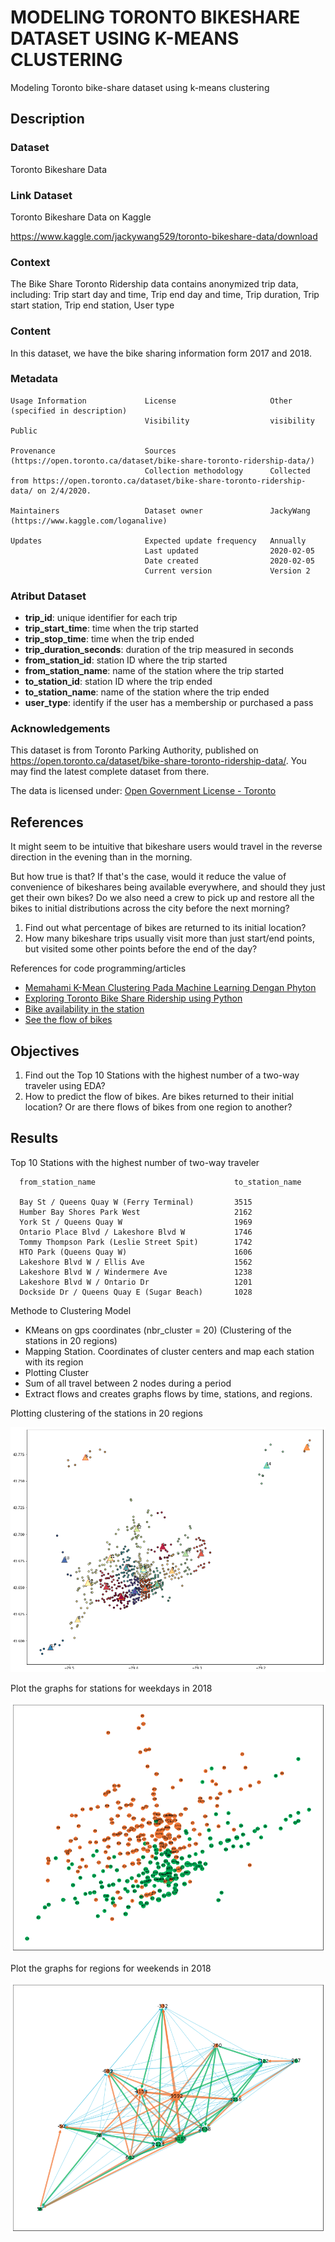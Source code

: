 # MODELING TORONTO BIKESHARE DATASET USING K-MEANS CLUSTERING
Modeling Toronto bike-share dataset using k-means clustering

## Description
### Dataset
Toronto Bikeshare Data

### Link Dataset
Toronto Bikeshare Data on Kaggle

https://www.kaggle.com/jackywang529/toronto-bikeshare-data/download


### Context 
The Bike Share Toronto Ridership data contains anonymized trip data, including:
Trip start day and time, Trip end day and time, Trip duration, Trip start station, Trip end station, User type

### Content
In this dataset, we have the bike sharing information form 2017 and 2018.

### Metadata
    Usage Information             License                     Other (specified in description)
                                  Visibility                  visibility Public 
    
    Provenance                    Sources                     (https://open.toronto.ca/dataset/bike-share-toronto-ridership-data/)
                                  Collection methodology      Collected from https://open.toronto.ca/dataset/bike-share-toronto-ridership-data/ on 2/4/2020.

    Maintainers                   Dataset owner               JackyWang (https://www.kaggle.com/loganalive)

    Updates                       Expected update frequency   Annually
                                  Last updated                2020-02-05                
                                  Date created                2020-02-05                  
                                  Current version             Version 2

### Atribut Dataset

*   **trip_id**: unique identifier for each trip
*   **trip_start_time**: time when the trip started
*   **trip_stop_time**: time when the trip ended
*   **trip_duration_seconds**: duration of the trip measured in seconds
*   **from_station_id**: station ID where the trip started
*   **from_station_name**: name of the station where the trip started
*   **to_station_id**: station ID where the trip ended
*   **to_station_name**: name of the station where the trip ended
*   **user_type**: identify if the user has a membership or purchased a pass

### **Acknowledgements**
This dataset is from Toronto Parking Authority, published on https://open.toronto.ca/dataset/bike-share-toronto-ridership-data/. You may find the latest complete dataset from there.

The data is licensed under: [Open Government License - Toronto](https://open.toronto.ca/open-data-license/)

## References
It might seem to be intuitive that bikeshare users would travel in the reverse direction in the evening than in the morning.


But how true is that? If that's the case, would it reduce the value of convenience of bikeshares being available everywhere,
and should they just get their own bikes? Do we also need a crew to pick up and restore all the bikes to initial distributions across the city before the next morning?

1.   Find out what percentage of bikes are returned to its initial location?
2.   How many bikeshare trips usually visit more than just start/end points, but visited some other points before the end of the day?

References for code programming/articles
- [Memahami K-Mean Clustering Pada Machine Learning Dengan Phyton](https://medium.com/@16611129/memahami-k-mean-clustering-pada-machine-learning-dengan-phyton-430323d80868)
- [Exploring Toronto Bike Share Ridership using Python](https://towardsdatascience.com/exploring-toronto-bike-share-ridership-using-python-3dc87d35cb62)
- [Bike availability in the station](https://www.kaggle.com/iwanmanurung/bike-availability-in-the-station)
- [See the flow of bikes](https://www.kaggle.com/yclaudel/see-the-flow-of-bikes)

## Objectives
1.   Find out the Top 10 Stations with the highest number of a two-way traveler using EDA?
2.   How to predict the flow of bikes. Are bikes returned to their initial location? Or are there flows of bikes from one region to another?


## Results

Top 10 Stations with the highest number of two-way traveler
	
      from_station_name                               to_station_name
      
      Bay St / Queens Quay W (Ferry Terminal)         3515
      Humber Bay Shores Park West                     2162
      York St / Queens Quay W                         1969
      Ontario Place Blvd / Lakeshore Blvd W           1746
      Tommy Thompson Park (Leslie Street Spit)        1742
      HTO Park (Queens Quay W)                        1606
      Lakeshore Blvd W / Ellis Ave                    1562
      Lakeshore Blvd W / Windermere Ave               1238
      Lakeshore Blvd W / Ontario Dr                   1201
      Dockside Dr / Queens Quay E (Sugar Beach)       1028
      
Methode to Clustering Model
- KMeans on gps coordinates (nbr_cluster = 20)
(Clustering of the stations in 20 regions)
- Mapping Station. Coordinates of cluster centers and map each station with its region
- Plotting Cluster
- Sum of all travel between 2 nodes during a period
- Extract flows and creates graphs flows by time, stations, and regions. 

Plotting clustering of the stations in 20 regions

![1](k-means/1.png)

Plot the graphs for stations for weekdays in 2018

![2](k-means/2.png)

Plot the graphs for regions for weekends in 2018

![5](k-means/5.png)



